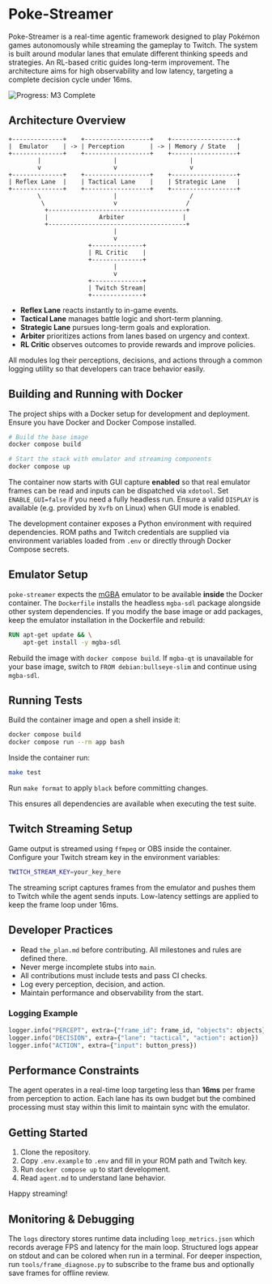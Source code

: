 # Poke-Streamer

Poke-Streamer is a real-time agentic framework designed to play Pokémon games autonomously while streaming the gameplay to Twitch. The system is built around modular lanes that emulate different thinking speeds and strategies. An RL-based critic guides long-term improvement. The architecture aims for high observability and low latency, targeting a complete decision cycle under 16ms.

![Progress: M3 Complete](https://img.shields.io/badge/Progress-M3%20Complete-brightgreen)

## Architecture Overview

```
+--------------+    +------------------+    +------------------+
|  Emulator    | -> | Perception       | -> | Memory / State   |
+--------------+    +------------------+    +------------------+
        |                    |                    |
        v                    v                    v
+--------------+    +------------------+    +------------------+
| Reflex Lane  |    | Tactical Lane    |    | Strategic Lane   |
+--------------+    +------------------+    +------------------+
        \                    |                    /
         \                   v                   /
          +--------------------------------------+
          |              Arbiter                |
          +--------------------------------------+
                             |
                             v
                      +--------------+
                      | RL Critic    |
                      +--------------+
                             |
                             v
                      +--------------+
                      | Twitch Stream|
                      +--------------+
```

- **Reflex Lane** reacts instantly to in-game events.
- **Tactical Lane** manages battle logic and short-term planning.
- **Strategic Lane** pursues long-term goals and exploration.
- **Arbiter** prioritizes actions from lanes based on urgency and context.
- **RL Critic** observes outcomes to provide rewards and improve policies.

All modules log their perceptions, decisions, and actions through a common logging utility so that developers can trace behavior easily.

## Building and Running with Docker

The project ships with a Docker setup for development and deployment. Ensure you have Docker and Docker Compose installed.

```bash
# Build the base image
docker compose build

# Start the stack with emulator and streaming components
docker compose up
```

The container now starts with GUI capture **enabled** so that real emulator
frames can be read and inputs can be dispatched via `xdotool`. Set
`ENABLE_GUI=false` if you need a fully headless run. Ensure a valid `DISPLAY`
is available (e.g. provided by `Xvfb` on Linux) when GUI mode is enabled.

The development container exposes a Python environment with required dependencies. ROM paths and Twitch credentials are supplied via environment variables loaded from `.env` or directly through Docker Compose secrets.

## Emulator Setup

`poke-streamer` expects the [mGBA](https://mgba.io/) emulator to be available **inside** the Docker container. The `Dockerfile` installs the headless `mgba-sdl` package alongside other system dependencies. If you modify the base image or add packages, keep the emulator installation in the Dockerfile and rebuild:

```Dockerfile
RUN apt-get update && \
    apt-get install -y mgba-sdl
```

Rebuild the image with `docker compose build`. If `mgba-qt` is unavailable for your base image, switch to `FROM debian:bullseye-slim` and continue using `mgba-sdl`.

## Running Tests

Build the container image and open a shell inside it:

```bash
docker compose build
docker compose run --rm app bash
```

Inside the container run:

```bash
make test
```

Run `make format` to apply `black` before committing changes.

This ensures all dependencies are available when executing the test suite.

## Twitch Streaming Setup

Game output is streamed using `ffmpeg` or OBS inside the container. Configure your Twitch stream key in the environment variables:

```bash
TWITCH_STREAM_KEY=your_key_here
```

The streaming script captures frames from the emulator and pushes them to Twitch while the agent sends inputs. Low-latency settings are applied to keep the frame loop under 16ms.

## Developer Practices

- Read `the_plan.md` before contributing. All milestones and rules are defined there.
- Never merge incomplete stubs into `main`.
- All contributions must include tests and pass CI checks.
- Log every perception, decision, and action.
- Maintain performance and observability from the start.

### Logging Example

```python
logger.info("PERCEPT", extra={"frame_id": frame_id, "objects": objects})
logger.info("DECISION", extra={"lane": "tactical", "action": action})
logger.info("ACTION", extra={"input": button_press})
```

## Performance Constraints

The agent operates in a real-time loop targeting less than **16ms** per frame from perception to action. Each lane has its own budget but the combined processing must stay within this limit to maintain sync with the emulator.

## Getting Started

1. Clone the repository.
2. Copy `.env.example` to `.env` and fill in your ROM path and Twitch key.
3. Run `docker compose up` to start development.
4. Read `agent.md` to understand lane behavior.

Happy streaming!

## Monitoring & Debugging

The `logs` directory stores runtime data including `loop_metrics.json` which
records average FPS and latency for the main loop. Structured logs appear on
stdout and can be colored when run in a terminal. For deeper inspection, run
`tools/frame_diagnose.py` to subscribe to the frame bus and optionally save
frames for offline review.


